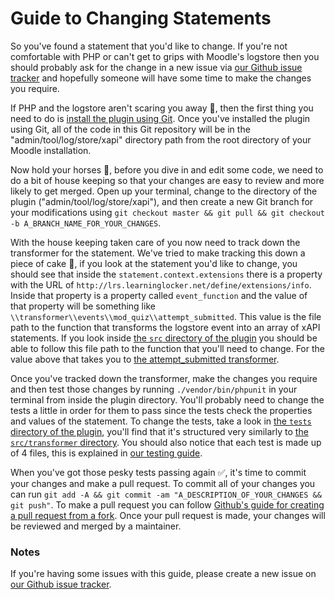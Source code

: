 # Guide to Changing Statements
So you've found a statement that you'd like to change. If you're not comfortable with PHP or can't get to grips with Moodle's logstore then you should probably ask for the change in a new issue via [our Github issue tracker](https://github.com/xAPI-vle/moodle-logstore_xapi/issues) and hopefully someone will have some time to make the changes you require.

If PHP and the logstore aren't scaring you away 🤘, then the first thing you need to do is [install the plugin using Git](install-with-git.md). Once you've installed the plugin using Git, all of the code in this Git repository will be in the "admin/tool/log/store/xapi" directory path from the root directory of your Moodle installation.

Now hold your horses 🏇, before you dive in and edit some code, we need to do a bit of house keeping so that your changes are easy to review and more likely to get merged. Open up your terminal, change to the directory of the plugin ("admin/tool/log/store/xapi"), and then create a new Git branch for your modifications using `git checkout master && git pull && git checkout -b A_BRANCH_NAME_FOR_YOUR_CHANGES`.

With the house keeping taken care of you now need to track down the transformer for the statement. We've tried to make tracking this down a piece of cake 🍰, if you look at the statement you'd like to change, you should see that inside the `statement.context.extensions` there is a property with the URL of `http://lrs.learninglocker.net/define/extensions/info`. Inside that property is a property called `event_function` and the value of that property will be something like `\\transformer\\events\\mod_quiz\\attempt_submitted`. This value is the file path to the function that transforms the logstore event into an array of xAPI statements. If you look inside [the `src` directory of the plugin](../src) you should be able to follow this file path to the function that you'll need to change. For the value above that takes you to [the attempt_submitted transformer](../src/transformer/events/mod_quiz/attempt_submitted.php).

Once you've tracked down the transformer, make the changes you require and then test those changes by running `./vendor/bin/phpunit` in your terminal from inside the plugin directory. You'll probably need to change the tests a little in order for them to pass since the tests check the properties and values of the statement. To change the tests, take a look in [the `tests` directory of the plugin](../tests), you'll find that it's structured very similarly to [the `src/transformer` directory](../src/transformer). You should also notice that each test is made up of 4 files, this is explained in [our testing guide](testing.md).

When you've got those pesky tests passing again ✅, it's time to commit your changes and make a pull request. To commit all of your changes you can run `git add -A && git commit -am "A_DESCRIPTION_OF_YOUR_CHANGES && git push"`. To make a pull request you can follow [Github's guide for creating a pull request from a fork](https://help.github.com/articles/creating-a-pull-request-from-a-fork/). Once your pull request is made, your changes will be reviewed and merged by a maintainer.

### Notes
If you're having some issues with this guide, please create a new issue on [our Github issue tracker](https://github.com/xAPI-vle/moodle-logstore_xapi/issues). 
